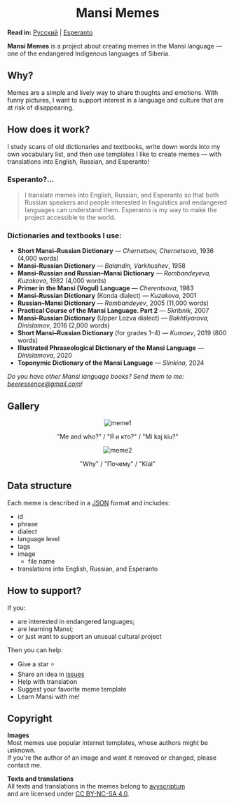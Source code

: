 
<h1 align="center">Mansi Memes</h1>

**Read in:** [Русский](https://github.com/avyscriptum/mansi-memes/blob/main/README.ru.md) | [Esperanto](https://github.com/avyscriptum/mansi-memes/blob/main/README.eo.md)

**Mansi Memes** is a project about creating memes in the Mansi language — one of the endangered Indigenous languages of Siberia.

## Why?

Memes are a simple and lively way to share thoughts and emotions. With funny pictures, I want to support interest in a language and culture that are at risk of disappearing.

## How does it work?

I study scans of old dictionaries and textbooks, write down words into my own vocabulary list, and then use templates I like to create memes — with translations into English, Russian, and Esperanto!

### Esperanto?...

> I translate memes into English, Russian, and Esperanto so that both Russian speakers and people interested in linguistics and endangered languages can understand them. Esperanto is my way to make the project accessible to the world.

### Dictionaries and textbooks I use:

- **Short Mansi–Russian Dictionary** — *Chernetsov, Chernetsova*, 1936 (4,000 words)
- **Mansi–Russian Dictionary** — *Balandin, Varkhushev*, 1958
- **Mansi–Russian and Russian–Mansi Dictionary** — *Rombandeyeva, Kuzakova*, 1982 (4,000 words)
- **Primer in the Mansi (Vogul) Language** — *Cherentsova*, 1983
- **Mansi–Russian Dictionary** (Konda dialect) — *Kuzakova*, 2001
- **Russian–Mansi Dictionary** — *Rombandeyev*, 2005 (11,000 words)
- **Practical Course of the Mansi Language. Part 2** — *Skribnik*, 2007
- **Mansi–Russian Dictionary** (Upper Lozva dialect) — *Bakhtiyarova, Dinislamov*, 2016 (2,000 words)
- **Short Mansi–Russian Dictionary** (for grades 1–4) — *Kumaev*, 2019 (800 words)
- **Illustrated Phraseological Dictionary of the Mansi Language** — *Dinislamova*, 2020
- **Toponymic Dictionary of the Mansi Language** — *Slinkina*, 2024

*Do you have other Mansi language books? Send them to me: beeressence@gmail.com!*

## Gallery

<div align="center">

![meme1](./memes/sosva/me-and-who.png)  
<p align="center">"Me and who?" / "Я и кто?" / "Mi kaj kiu?"</p>

![meme2](./memes/sosva/why.png)  
<p>"Why" / "Почему" / "Kial"</p>

</div>

## Data structure

Each meme is described in a [JSON](https://github.com/avyscriptum/mansi-memes/blob/main/memes.json) format and includes:
 - id
 - phrase
- dialect
- language level
- tags
- image
	- file name
- translations into English, Russian, and Esperanto

## How to support?

If you:
- are interested in endangered languages;
- are learning Mansi;
- or just want to support an unusual cultural project

Then you can help:
- Give a star ⭐
- Share an idea in [issues](https://github.com/avyscriptum/mansi-memes/issues)
- Help with translation
- Suggest your favorite meme template
- Learn Mansi with me!

## Copyright

**Images**  
Most memes use popular internet templates, whose authors might be unknown.  
If you're the author of an image and want it removed or changed, please contact me.

**Texts and translations**  
All texts and translations in the memes belong to [avyscriptum](https://github.com/avyscriptum)  
and are licensed under [CC BY-NC-SA 4.0](https://creativecommons.org/licenses/by-nc-sa/4.0/).
